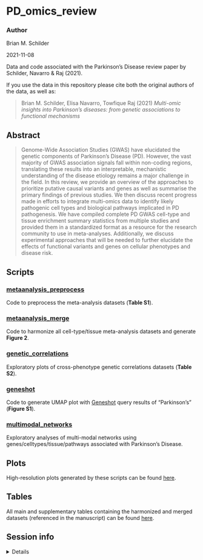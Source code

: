 PD\_omics\_review
================
<h3>
Author
</h3>
Brian M. Schilder

2021-11-08

Data and code associated with the Parkinson’s Disease review paper by
Schilder, Navarro & Raj (2021).

If you use the data in this repository please cite both the original
authors of the data, as well as:

> Brian M. Schilder, Elisa Navarro, Towfique Raj (2021) *Multi-omic
> insights into Parkinson’s diseases: from genetic associations to
> functional mechanisms*

## Abstract

> Genome-Wide Association Studies (GWAS) have elucidated the genetic
> components of Parkinson’s Disease (PD). However, the vast majority of
> GWAS association signals fall within non-coding regions, translating
> these results into an interpretable, mechanistic understanding of the
> disease etiology remains a major challenge in the field. In this
> review, we provide an overview of the approaches to prioritize
> putative causal variants and genes as well as summarise the primary
> findings of previous studies. We then discuss recent progress made in
> efforts to integrate multi-omics data to identify likely pathogenic
> cell types and biological pathways implicated in PD pathogenesis. We
> have compiled complete PD GWAS cell-type and tissue enrichment summary
> statistics from multiple studies and provided them in a standardized
> format as a resource for the research community to use in
> meta-analyses. Additionally, we discuss experimental approaches that
> will be needed to further elucidate the effects of functional variants
> and genes on cellular phenotypes and disease risk.

## Scripts

### [metaanalysis\_preprocess](https://rajlabmssm.github.io/PD_omics_review/code/metaanalysis_preprocess.html)

Code to preprocess the meta-analysis datasets (**Table S1**).

### [metaanalysis\_merge](https://rajlabmssm.github.io/PD_omics_review/code/metaanalysis_merge.html)

Code to harmonize all cell-type/tissue meta-analysis datasets and
generate **Figure 2**.

### [genetic\_correlations](https://rajlabmssm.github.io/PD_omics_review/code/genetic_correlations.html)

Exploratory plots of cross-phenotype genetic correlations datasets
(**Table S2**).

### [geneshot](https://rajlabmssm.github.io/PD_omics_review/code/geneshot.html)

Code to generate UMAP plot with
[Geneshot](https://maayanlab.cloud/geneshot/) query results of
“Parkinson’s” (**Figure S1**).

### [multimodal\_networks](https://rajlabmssm.github.io/PD_omics_review/code/multimodal_networks.html)

Exploratory analyses of multi-modal networks using
genes/celltypes/tissue/pathways associated with Parkinson’s Disease.

## Plots

High-resolution plots generated by these scripts can be found
[here](https://github.com/RajLabMSSM/PD_omics_review/tree/main/plots).

## Tables

All main and supplementary tables containing the harmonized and merged
datasets (referenced in the manuscript) can be found
[here](https://github.com/RajLabMSSM/PD_omics_review/tree/main/data/metaanalysis).

## Session info

<details>

``` r
utils::sessionInfo()
```

    ## R version 4.1.0 (2021-05-18)
    ## Platform: x86_64-apple-darwin17.0 (64-bit)
    ## Running under: macOS Big Sur 10.16
    ## 
    ## Matrix products: default
    ## BLAS:   /Library/Frameworks/R.framework/Versions/4.1/Resources/lib/libRblas.dylib
    ## LAPACK: /Library/Frameworks/R.framework/Versions/4.1/Resources/lib/libRlapack.dylib
    ## 
    ## locale:
    ## [1] en_GB.UTF-8/en_GB.UTF-8/en_GB.UTF-8/C/en_GB.UTF-8/en_GB.UTF-8
    ## 
    ## attached base packages:
    ## [1] stats     graphics  grDevices utils     datasets  methods   base     
    ## 
    ## loaded via a namespace (and not attached):
    ##  [1] compiler_4.1.0  magrittr_2.0.1  fastmap_1.1.0   tools_4.1.0    
    ##  [5] htmltools_0.5.2 yaml_2.2.1      stringi_1.7.5   rmarkdown_2.11 
    ##  [9] knitr_1.36      stringr_1.4.0   xfun_0.28       digest_0.6.28  
    ## [13] rlang_0.4.12    evaluate_0.14

</details>
